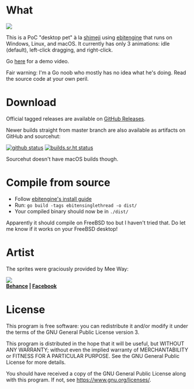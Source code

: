 # What

![](https://user-images.githubusercontent.com/1446315/176945811-18387e27-df3e-4303-ad17-e1637e547f04.jpg)

This is a PoC "desktop pet" à la [shimeji][1] using [ebitengine][2] that runs
on Windows, Linux, and macOS. It currently has only 3 animations: idle
(default), left-click dragging, and right-click.

Go [here][7] for a demo video.

Fair warning: I'm a Go noob who mostly has no idea what he's doing.
Read the source code at your own peril.

# Download

Official tagged releases are available on [GitHub Releases][5].

Newer builds straight from master branch are also available as artifacts on
GitHub and sourcehut:

[![github status](https://github.com/nhanb/shark/actions/workflows/main.yml/badge.svg)][gh]
[![builds.sr.ht status](https://builds.sr.ht/~nhanb/shark/commits/master.svg)][srht]

Sourcehut doesn't have macOS builds though.

# Compile from source

- Follow [ebitengine's install guide][6]
- Run: `go build -tags ebitensinglethread -o dist/`
- Your compiled binary should now be in `./dist/`

Apparently it should compile on FreeBSD too but I haven't tried that.
Do let me know if it works on your FreeBSD desktop!

# Artist

The sprites were graciously provided by Mee Way:

![](https://user-images.githubusercontent.com/1446315/176449384-7a06250d-7dfe-4371-b998-707ddbda66b1.jpg)  
**[Behance][3] | [Facebook][4]**

# License

This program is free software: you can redistribute it and/or modify it under
the terms of the GNU General Public License version 3.

This program is distributed in the hope that it will be useful, but WITHOUT ANY
WARRANTY; without even the implied warranty of MERCHANTABILITY or FITNESS FOR A
PARTICULAR PURPOSE. See the GNU General Public License for more details.

You should have received a copy of the GNU General Public License along with
this program. If not, see <https://www.gnu.org/licenses/>.

[1]: https://shimejis.xyz/
[2]: https://ebiten.org/
[3]: https://www.behance.net/meeway/projects
[4]: https://www.facebook.com/meexway
[5]: https://github.com/nhanb/shark/releases/latest
[6]: https://ebiten.org/documents/install.html
[7]: https://user-images.githubusercontent.com/1446315/176439983-091dec3d-bc36-4ae3-8b78-2a2a7f11e90d.mp4

[srht]: https://builds.sr.ht/~nhanb/shark/commits/master
[gh]: https://github.com/nhanb/shark/actions/workflows/main.yml
